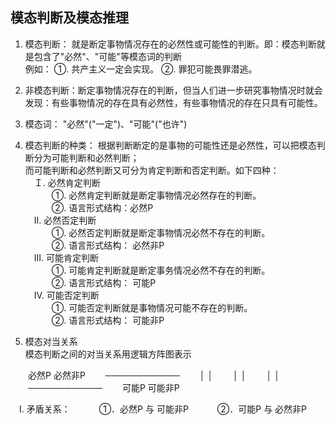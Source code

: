 ## __模态判断及模态推理__
1) 模态判断： 就是断定事物情况存在的必然性或可能性的判断。即：模态判断就是包含了"必然"、"可能"等模态词的判断<br>
例如：
①. 共产主义一定会实现。
②. 罪犯可能畏罪潜逃。

2) 非模态判断：断定事物情况存在的判断，但当人们进一步研究事物情况时就会发现：有些事物情况的存在具有必然性，有些事物情况的存在只具有可能性。 

3) 模态词： "必然"("一定")、"可能"("也许")

4) 模态判断的种类：
根据判断断定的是事物的可能性还是必然性，可以把模态判断分为可能判断和必然判断；<br>
而可能判断和必然判断又可分为肯定判断和否定判断。如下四种：<br>
　Ｉ. 必然肯定判断<br>
　　　①. 必然肯定判断就是断定事物情况必然存在的判断。<br>
　　　②. 语言形式结构：必然P<br>
　Ⅱ. 必然否定判断<br>
　　　①. 必然否定判断就是断定事物情况必然不存在的判断。<br>
　　　②. 语言形式结构： 必然非P<br>
　Ⅲ. 可能肯定判断<br>
　　　①. 可能肯定判断就是断定事务情况必然不存在的判断。<br>
　　　②. 语言形式结构： 可能P<br>
　Ⅳ. 可能否定判断<br>
　　　①. 可能否定判断就是事物情况可能不存在的判断。<br>
　　　②. 语言形式结构： 可能非P<br>

5) 模态对当关系<br>
模态判断之间的对当关系用逻辑方阵图表示<br>

　　必然P       必然非P
　　────────────
　　│          │
　　│          │
　　│          │
　　────────────
　　可能P       可能非P

　Ⅰ. 矛盾关系：
　　　①．必然P 与 可能非P
　　　②．可能P 与 必然非P
